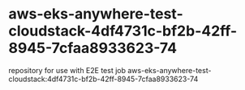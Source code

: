 # aws-eks-anywhere-test-cloudstack-4df4731c-bf2b-42ff-8945-7cfaa8933623-74
repository for use with E2E test job aws-eks-anywhere-test-cloudstack:4df4731c-bf2b-42ff-8945-7cfaa8933623-74
